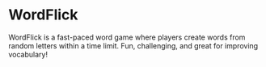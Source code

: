 # WordFlick
WordFlick is a fast-paced word game where players create words from random letters within a time limit. Fun, challenging, and great for improving vocabulary!

